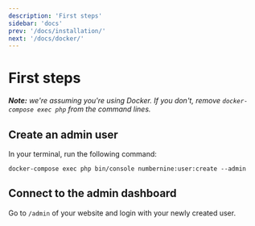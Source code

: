 ```yaml
---
description: 'First steps'
sidebar: 'docs'
prev: '/docs/installation/'
next: '/docs/docker/'
---
```


# First steps

_**Note:** we're assuming you're using Docker. If you don't, remove _`docker-compose exec php`_ from the command lines._

## Create an admin user

In your terminal, run the following command:
```
docker-compose exec php bin/console numbernine:user:create --admin
```

## Connect to the admin dashboard

Go to `/admin` of your website and login with your newly created user.

